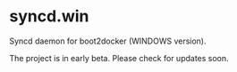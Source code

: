# syncd.win
Syncd daemon for boot2docker (WINDOWS version).

The project is in early beta. Please check for updates soon.
